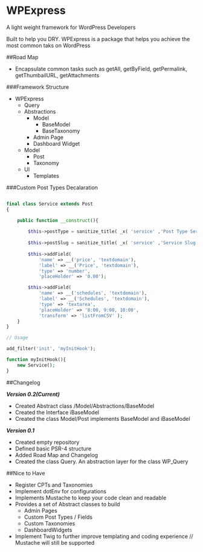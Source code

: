 # WPExpress
A light weight framework for WordPress Developers

Built to help you DRY. WPExpress is a package that helps you achieve the most common taks on WordPress

##Road Map

* Encapsulate common tasks such as getAll, getByField, getPermalink, getThumbailURL, getAttachments

###Framework Structure

* WPExpress
    * Query
    * Abstractions
        * Model
            * BaseModel
            * BaseTaxonomy
        * Admin Page
        * Dashboard Widget
    * Model
        * Post
        * Taxonomy
    * UI
        * Templates

###Custom Post Types Decalaration

```php

final class Service extends Post    
{

    public function __construct(){
    
        $this->postType = sanitize_title( _x( 'service' ,'Post Type Service Declaration', 'text-domain') );
        
        $this->postSlug = sanitize_title( _x( 'service' ,'Service Slug Declaration', 'text-domain') ); // Uses postType if not declared
        
        $this->addField( 
            'name' => __('price', 'textdomain'), 
            'label' => __('Price', 'textdomain'), 
            'type' => 'number',
            'placeHolder' => '0.00');

        $this->addField( 
            'name' => __('schedules', 'textdomain'), 
            'label' => __('Schedules', 'textdomain'), 
            'type' => 'textarea',
            'placeHolder' => '8:00, 9:00, 10:00',
            'transform' => 'listFromCSV' );
    }
}

// Usage

add_filter('init', 'myInitHook');

function myInitHook(){
    new Service();
}

```

##Changelog

***Version 0.2(Current)***

* Created Abstract class /Model/Abstractions/BaseModel
* Created the Interface iBaseModel
* Created the class Model/Post implements BaseModel and iBaseModel

***Version 0.1***

* Created empty repository
* Defined basic PSR-4 structure
* Added Road Map and Changelog
* Created the class Query. An abstraction layer for the class WP_Query


##Nice to Have

* Register CPTs and Taxonomies
* Implement dotEnv for configurations
* Implements Mustache to keep your code clean and readable
* Provides a set of Abstract classes to build 
    * Admin Pages
    * Custom Post Types / Fields
    * Custom Taxonomies
    * DashboardWidgets
* Implement Twig to further improve templating and coding experience // Mustache will still be supported
